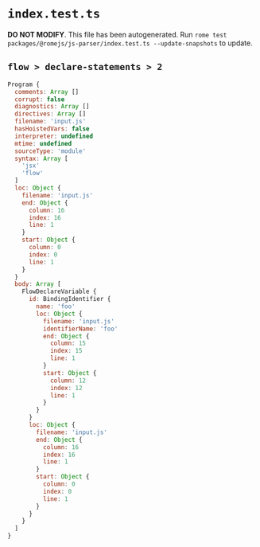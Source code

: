 # `index.test.ts`

**DO NOT MODIFY**. This file has been autogenerated. Run `rome test packages/@romejs/js-parser/index.test.ts --update-snapshots` to update.

## `flow > declare-statements > 2`

```javascript
Program {
  comments: Array []
  corrupt: false
  diagnostics: Array []
  directives: Array []
  filename: 'input.js'
  hasHoistedVars: false
  interpreter: undefined
  mtime: undefined
  sourceType: 'module'
  syntax: Array [
    'jsx'
    'flow'
  ]
  loc: Object {
    filename: 'input.js'
    end: Object {
      column: 16
      index: 16
      line: 1
    }
    start: Object {
      column: 0
      index: 0
      line: 1
    }
  }
  body: Array [
    FlowDeclareVariable {
      id: BindingIdentifier {
        name: 'foo'
        loc: Object {
          filename: 'input.js'
          identifierName: 'foo'
          end: Object {
            column: 15
            index: 15
            line: 1
          }
          start: Object {
            column: 12
            index: 12
            line: 1
          }
        }
      }
      loc: Object {
        filename: 'input.js'
        end: Object {
          column: 16
          index: 16
          line: 1
        }
        start: Object {
          column: 0
          index: 0
          line: 1
        }
      }
    }
  ]
}
```

